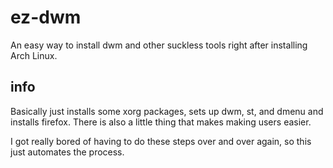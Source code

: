 # ez-dwm

An easy way to install dwm and other suckless tools right after installing Arch Linux.

## info

Basically just installs some xorg packages, sets up dwm, st, and dmenu and installs firefox. There is also a little thing that makes making users easier.

I got really bored of having to do these steps over and over again, so this just automates the process.
